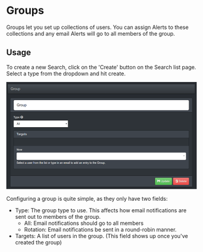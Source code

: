 Groups
======

Groups let you set up collections of users. You can assign Alerts to these collections and any email Alerts will go to all members of the group.


Usage
-----

To create a new Search, click on the 'Create' button on the Search list page. Select a type from the dropdown and hit create.

![Group config](/docs/imgs/group_config.png?raw=true)

Configuring a group is quite simple, as they only have two fields:

- Type: The group type to use. This affects how email notifications are sent out to members of the group.
    - All: Email notifications should go to all members
    - Rotation: Email notifications be sent in a round-robin manner.
- Targets: A list of users in the group. (This field shows up once you've created the group)

